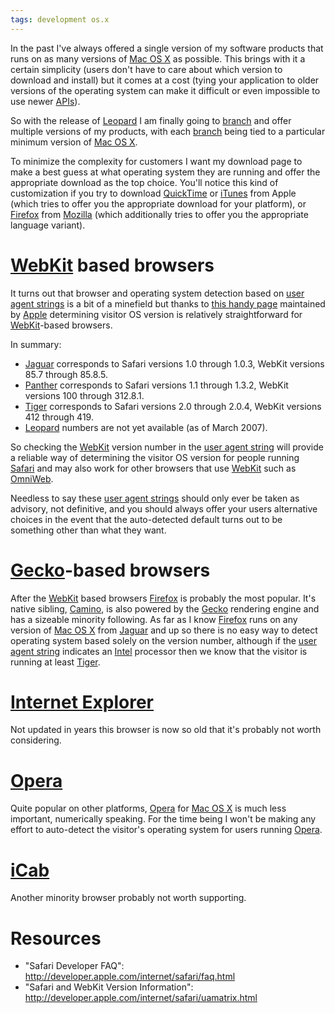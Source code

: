 ```yaml
---
tags: development os.x
---
```


In the past I've always offered a single version of my software products that runs on as many versions of [Mac OS X](/wiki/Mac_OS_X) as possible. This brings with it a certain simplicity (users don't have to care about which version to download and install) but it comes at a cost (tying your application to older versions of the operating system can make it difficult or even impossible to use newer [APIs](/wiki/APIs)).

So with the release of [Leopard](/wiki/Leopard) I am finally going to [branch](/wiki/branch) and offer multiple versions of my products, with each [branch](/wiki/branch) being tied to a particular minimum version of [Mac OS X](/wiki/Mac_OS_X).

To minimize the complexity for customers I want my download page to make a best guess at what operating system they are running and offer the appropriate download as the top choice. You'll notice this kind of customization if you try to download [QuickTime](/wiki/QuickTime) or [iTunes](/wiki/iTunes) from Apple (which tries to offer you the appropriate download for your platform), or [Firefox](/wiki/Firefox) from [Mozilla](/wiki/Mozilla) (which additionally tries to offer you the appropriate language variant).

# [WebKit](/wiki/WebKit) based browsers

It turns out that browser and operating system detection based on [user agent strings](/wiki/user_agent_strings) is a bit of a minefield but thanks to [this handy page](http://developer.apple.com/internet/safari/uamatrix.html) maintained by [Apple](/wiki/Apple) determining visitor OS version is relatively straightforward for [WebKit](/wiki/WebKit)-based browsers.

In summary:

-   [Jaguar](/wiki/Jaguar) corresponds to Safari versions 1.0 through 1.0.3, WebKit versions 85.7 through 85.8.5.
-   [Panther](/wiki/Panther) corresponds to Safari versions 1.1 through 1.3.2, WebKit versions 100 through 312.8.1.
-   [Tiger](/wiki/Tiger) corresponds to Safari versions 2.0 through 2.0.4, WebKit versions 412 through 419.
-   [Leopard](/wiki/Leopard) numbers are not yet available (as of March 2007).

So checking the [WebKit](/wiki/WebKit) version number in the [user agent string](/wiki/user_agent_string) will provide a reliable way of determining the visitor OS version for people running [Safari](/wiki/Safari) and may also work for other browsers that use [WebKit](/wiki/WebKit) such as [OmniWeb](/wiki/OmniWeb).

Needless to say these [user agent strings](/wiki/user_agent_strings) should only ever be taken as advisory, not definitive, and you should always offer your users alternative choices in the event that the auto-detected default turns out to be something other than what they want.

# [Gecko](/wiki/Gecko)-based browsers

After the [WebKit](/wiki/WebKit) based browsers [Firefox](/wiki/Firefox) is probably the most popular. It's native sibling, [Camino](/wiki/Camino), is also powered by the [Gecko](/wiki/Gecko) rendering engine and has a sizeable minority following. As far as I know [Firefox](/wiki/Firefox) runs on any version of [Mac OS X](/wiki/Mac_OS_X) from [Jaguar](/wiki/Jaguar) and up so there is no easy way to detect operating system based solely on the version number, although if the [user agent string](/wiki/user_agent_string) indicates an [Intel](/wiki/Intel) processor then we know that the visitor is running at least [Tiger](/wiki/Tiger).

# [Internet Explorer](/wiki/Internet_Explorer)

Not updated in years this browser is now so old that it's probably not worth considering.

# [Opera](/wiki/Opera)

Quite popular on other platforms, [Opera](/wiki/Opera) for [Mac OS X](/wiki/Mac_OS_X) is much less important, numerically speaking. For the time being I won't be making any effort to auto-detect the visitor's operating system for users running [Opera](/wiki/Opera).

# [iCab](/wiki/iCab)

Another minority browser probably not worth supporting.

# Resources

-   "Safari Developer FAQ": <http://developer.apple.com/internet/safari/faq.html>
-   "Safari and WebKit Version Information": <http://developer.apple.com/internet/safari/uamatrix.html>

